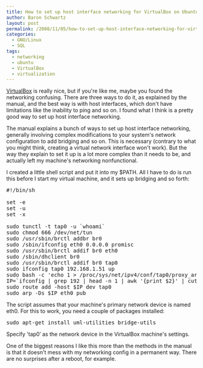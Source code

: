 ```yaml
---
title: How to set up host interface networking for VirtualBox on Ubuntu
author: Baron Schwartz
layout: post
permalink: /2008/11/05/how-to-set-up-host-interface-networking-for-virtualbox-on-ubuntu/
categories:
  - GNU/Linux
  - SQL
tags:
  - networking
  - ubuntu
  - VirtualBox
  - virtualization
---
```

[VirtualBox][1] is really nice, but if you're like me, maybe you found the networking confusing. There are three ways to do it, as explained by the manual, and the best way is with host interfaces, which don't have limitations like the inability to ping and so on. I found what I think is a pretty good way to set up host interface networking.

<!--more-->

The manual explains a bunch of ways to set up host interface networking, generally involving complex modifications to your system's network configuration to add bridging and so on. This is necessary (contrary to what you might think, creating a virtual network interface won't work). But the way they explain to set it up is a lot more complex than it needs to be, and actually left my machine's networking nonfunctional.

I created a little shell script and put it into my $PATH. All I have to do is run this before I start my virtual machine, and it sets up bridging and so forth:

<pre>#!/bin/sh

set -e
set -u
set -x

sudo tunctl -t tap0 -u `whoami`
sudo chmod 666 /dev/net/tun
sudo /usr/sbin/brctl addbr br0
sudo /sbin/ifconfig eth0 0.0.0.0 promisc
sudo /usr/sbin/brctl addif br0 eth0
sudo /sbin/dhclient br0
sudo /usr/sbin/brctl addif br0 tap0
sudo ifconfig tap0 192.168.1.51 up
sudo bash -c 'echo 1 &gt; /proc/sys/net/ipv4/conf/tap0/proxy_arp'
IP=`ifconfig | grep 192 | head -n 1 | awk '{print $2}' | cut -d: -f2`
sudo route add -host $IP dev tap0
sudo arp -Ds $IP eth0 pub
</pre>

The script assumes that your machine's primary network device is named eth0. For this to work, you need a couple of packages installed:

<pre>sudo apt-get install uml-utilities bridge-utils</pre>

Specify 'tap0&#8242; as the network device in the VirtualBox machine's settings.

One of the biggest reasons I like this more than the methods in the manual is that it doesn't mess with my networking config in a permanent way. There are no surprises after a reboot, for example.

 [1]: http://www.virtualbox.org/
